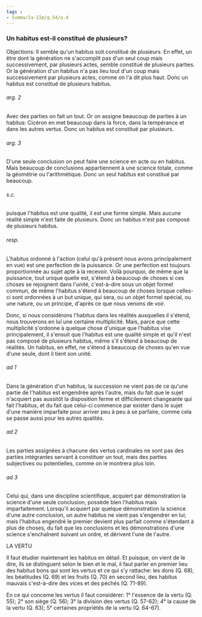 ```yaml
---
tags : 
- Summa/Ia-IIæ/q.54/a.4
---
```


### Un habitus est-il constitué de plusieurs?

Objections: Il semble qu'un habitus soit constitué de plusieurs. En effet, un être dont la génération ne s'accomplit pas d'un seul coup mais successivement, par plusieurs actes, semble constitué de plusieurs parties. Or la génération d'un habitus n'a pas lieu tout d'un coup mais successivement par plusieurs actes, comme on l'a dit plus haut. Donc un habitus est constitué de plusieurs habitus. 

###### arg. 2
Avec des parties on fait un tout. Or on assigne beaucoup de parties à un habitus: Cicéron en met beaucoup dans la force, dans la tempérance et dans les autres vertus. Donc un habitus est constitué par plusieurs. 

###### arg. 3
D'une seule conclusion on peut faire une science en acte ou en habitus. Mais beaucoup de conclusions appartiennent à une science totale, comme la géométrie ou l'arithmétique. Donc un seul habitus est constitué par beaucoup. 

###### s.c.
puisque l'habitus est une qualité, il est une forme simple. Mais aucune réalité simple n'est faite de plusieurs. Donc un habitus n'est pas composé de plusieurs habitus. 

###### resp.
L'habitus ordonné à l'action (celui qu'à présent nous avons principalement en vue) est une perfection de la puissance. Or une perfection est toujours proportionnée au sujet apte à la recevoir. Voilà pourquoi, de même que la puissance, tout unique quelle est, s'étend à beaucoup de choses si ces choses se rejoignent dans l'unité, c'est-à-dire sous un objet formel commun, de même l'habitus s'étend à beaucoup de choses lorsque celles-ci sont ordonnées à un but unique, qui sera, ou un objet formel spécial, ou une nature, ou un principe, d'après ce que nous venons de voir. 

Donc, si nous considérons l'habitus dans les réalités auxquelles il s'étend, nous trouverons en lui une certaine multiplicité. Mais, parce que cette multiplicité s'ordonne à quelque chose d'unique que l'habitus vise principalement, il s'ensuit que l'habitus est une qualité simple et qu'il n'est pas composé de plusieurs habitus, même s'il s'étend à beaucoup de réalités. Un habitus, en effet, ne s'étend à beaucoup de choses qu'en vue d'une seule, dont il tient son unité. 

###### ad 1
Dans la génération d'un habitus, la succession ne vient pas de ce qu'une partie de l'habitus est engendrée après l'autre, mais du fait que le sujet n'acquiert pas aussitôt la disposition ferme et difficilement changeante qui fait l'habitus, et du fait que celui-ci commence par exister dans le sujet d'une manière imparfaite pour arriver peu à peu à se parfaire, comme cela se passe aussi pour les autres qualités. 

###### ad 2
Les parties assignées à chacune des vertus cardinales ne sont pas des parties intégrantes servant à constituer un tout, mais des parties subjectives ou potentielles, comme on le montrera plus loin. 

###### ad 3
Celui qui, dans une discipline scientifique, acquiert par démonstration la science d'une seule conclusion, possède bien l'habitus mais imparfaitement. Lorsqu'il acquiert par quelque démonstration la science d'une autre conclusion, un autre habitus ne vient pas s'engendrer en lui; mais l'habitus engendré le premier devient plus parfait comme s'étendant à plus de choses, du fait que les conclusions et les démonstrations d'une science s'enchaînent suivant un ordre, et dérivent l'une de l'autre. 

LA VERTU 

Il faut étudier maintenant les habitus en détail. Et puisque, on vient de le dire, ils se distinguent selon le bien et le mal, il faut parler en premier lieu des habitus bons qui sont les vertus et ce qui s'y rattache: les dons (Q. 68), les béatitudes (Q. 69) et les fruits (Q. 70) en second lieu, des habitus mauvais c'est-à-dire des vices et des péchés (Q. 71-89). 

En ce qui conceme les vertus il faut considérer: 1° l'essence de la vertu (Q. 55); 2° son siège (Q. 56); 3° la division des vertus (Q. 57-62); 4° la cause de la vertu (Q. 63); 5° certaines propriétés de la vertu (Q. 64-67). 

